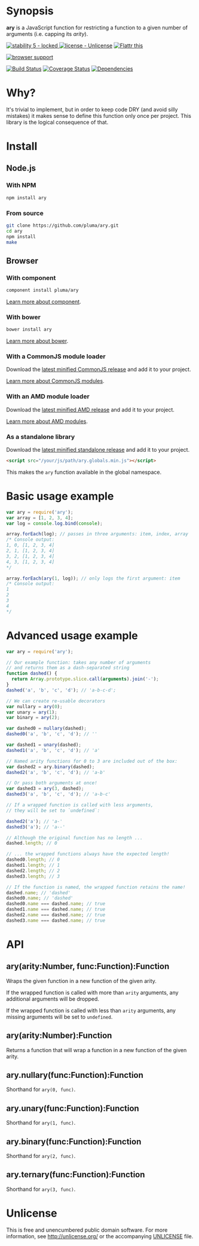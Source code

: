 # Synopsis

**ary** is a JavaScript function for restricting a function to a given number of arguments (i.e. capping its *arity*).

[![stability 5 - locked](http://b.repl.ca/v1/stability-5_--_locked-blue.png)
](http://nodejs.org/api/documentation.html#documentation_stability_index) [![license - Unlicense](http://b.repl.ca/v1/license-Unlicense-lightgrey.png)](http://unlicense.org/) [![Flattr this](https://api.flattr.com/button/flattr-badge-large.png)](https://flattr.com/submit/auto?user_id=pluma&url=https://github.com/pluma/ary)

[![browser support](https://ci.testling.com/pluma/ary.png)](https://ci.testling.com/pluma/ary)

[![Build Status](https://travis-ci.org/pluma/ary.png?branch=master)](https://travis-ci.org/pluma/ary) [![Coverage Status](https://coveralls.io/repos/pluma/ary/badge.png?branch=master)](https://coveralls.io/r/pluma/ary?branch=master) [![Dependencies](https://david-dm.org/pluma/ary.png?theme=shields.io)](https://david-dm.org/pluma/ary)

# Why?

It's trivial to implement, but in order to keep code DRY (and avoid silly mistakes) it makes sense to define this function only once per project. This library is the logical consequence of that.

# Install

## Node.js

### With NPM

```sh
npm install ary
```

### From source

```sh
git clone https://github.com/pluma/ary.git
cd ary
npm install
make
```

## Browser

### With component

```sh
component install pluma/ary
```

[Learn more about component](https://github.com/component/component).

### With bower

```sh
bower install ary
```

[Learn more about bower](https://github.com/twitter/bower).

### With a CommonJS module loader

Download the [latest minified CommonJS release](https://raw.github.com/pluma/ary/master/dist/ary.min.js) and add it to your project.

[Learn more about CommonJS modules](http://wiki.commonjs.org/wiki/Modules/1.1).

### With an AMD module loader

Download the [latest minified AMD release](https://raw.github.com/pluma/ary/master/dist/ary.amd.min.js) and add it to your project.

[Learn more about AMD modules](http://requirejs.org/docs/whyamd.html).

### As a standalone library

Download the [latest minified standalone release](https://raw.github.com/pluma/ary/master/dist/ary.globals.min.js) and add it to your project.

```html
<script src="/your/js/path/ary.globals.min.js"></script>
```

This makes the `ary` function available in the global namespace.

# Basic usage example

```javascript
var ary = require('ary');
var array = [1, 2, 3, 4];
var log = console.log.bind(console);

array.forEach(log); // passes in three arguments: item, index, array
/* Console output:
1, 0, [1, 2, 3, 4]
2, 1, [1, 2, 3, 4]
3, 2, [1, 2, 3, 4]
4, 3, [1, 2, 3, 4]
*/

array.forEach(ary(1, log)); // only logs the first argument: item
/* Console output:
1
2
3
4
*/
```

# Advanced usage example

```javascript
var ary = require('ary');

// Our example function: takes any number of arguments
// and returns them as a dash-separated string
function dashed() {
  return Array.prototype.slice.call(arguments).join('-');
}
dashed('a', 'b', 'c', 'd'); // 'a-b-c-d';

// We can create re-usable decorators
var nullary = ary(0);
var unary = ary(1);
var binary = ary(2);

var dashed0 = nullary(dashed);
dashed0('a', 'b', 'c', 'd'); // ''

var dashed1 = unary(dashed);
dashed1('a', 'b', 'c', 'd'); // 'a'

// Named arity functions for 0 to 3 are included out of the box:
var dashed2 = ary.binary(dashed);
dashed2('a', 'b', 'c', 'd'); // 'a-b'

// Or pass both arguments at once!
var dashed3 = ary(3, dashed);
dashed3('a', 'b', 'c', 'd'); // 'a-b-c'

// If a wrapped function is called with less arguments,
// they will be set to `undefined`:

dashed2('a'); // 'a-'
dashed3('a'); // 'a--'

// Although the original function has no length ...
dashed.length; // 0

// ... the wrapped functions always have the expected length!
dashed0.length; // 0
dashed1.length; // 1
dashed2.length; // 2
dashed3.length; // 3

// If the function is named, the wrapped function retains the name!
dashed.name; // 'dashed'
dashed0.name; // 'dashed'
dashed0.name === dashed.name; // true
dashed1.name === dashed.name; // true
dashed2.name === dashed.name; // true
dashed3.name === dashed.name; // true
```

# API

## ary(arity:Number, func:Function):Function

Wraps the given function in a new function of the given arity.

If the wrapped function is called with more than `arity` arguments, any additional arguments will be dropped.

If the wrapped function is called with less than `arity` arguments, any missing arguments will be set to `undefined`.

## ary(arity:Number):Function

Returns a function that will wrap a function in a new function of the given arity.

## ary.nullary(func:Function):Function

Shorthand for `ary(0, func)`.

## ary.unary(func:Function):Function

Shorthand for `ary(1, func)`.

## ary.binary(func:Function):Function

Shorthand for `ary(2, func)`.

## ary.ternary(func:Function):Function

Shorthand for `ary(3, func)`.

# Unlicense

This is free and unencumbered public domain software. For more information, see http://unlicense.org/ or the accompanying [UNLICENSE](https://github.com/pluma/ary/blob/master/UNLICENSE) file.
